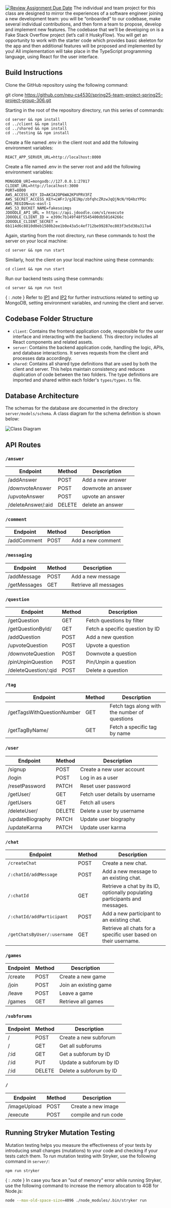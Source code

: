 [![Review Assignment Due Date](https://classroom.github.com/assets/deadline-readme-button-22041afd0340ce965d47ae6ef1cefeee28c7c493a6346c4f15d667ab976d596c.svg)](https://classroom.github.com/a/fE-a_qEp)
The individual and team project for this class are designed to mirror the experiences of a software engineer joining a new development team: you will be “onboarded” to our codebase, make several individual contributions, and then form a team to propose, develop and implement new features. The codebase that we’ll be developing on is a Fake Stack Overflow project (let’s call it HuskyFlow). You will get an opportunity to work with the starter code which provides basic skeleton for the app and then additional features will be proposed and implemented by you! All implementation will take place in the TypeScript programming language, using React for the user interface.

## Build Instructions
Clone the GitHub repository using the following command:

git clone https://github.com/neu-cs4530/spring25-team-project-spring25-project-group-306.git

Starting in the root of the repository directory, run this series of commands:

```
cd server && npm install
cd ../client && npm install
cd ../shared && npm install
cd ../testing && npm install
```

Create a file named .env in the client root and add the following environment variables:

```
REACT_APP_SERVER_URL=http://localhost:8000
```

Create a file named .env in the server root and add the following environment variables:

```
MONGODB_URI=mongodb://127.0.0.1:27017
CLIENT_URL=http://localhost:3000
PORT=8000
AWS_ACCESS_KEY_ID=AKIA2OP6WA2KPVPRV3FZ
AWS_SECRET_ACCESS_KEY=LWFrJ/gJE1Np/zbfqhcZRzwJqQjNcN/YQ4bzYPQc
AWS_REGION=us-east-1
AWS_S3_BUCKET_NAME=fakesoimgs
JDOODLE_API_URL = https://api.jdoodle.com/v1/execute
JDOODLE_CLIENT_ID = e399c7b149f48f5545400db501d4266c
JDOODLE_CLIENT_SECRET = 6b114d6c8810d0eb1580b2ee1b0e43a5c4ef712be99287ec803f3e5d30a317a4
```

Again, starting from the root directory, run these commands to host the server on your local machine:

```
cd server && npm run start
```

Similarly, host the client on your local machine using these commands:

```
cd client && npm run start
```

Run our backend tests using these commands:

```
cd server && npm run test
```

{ : .note } Refer to [IP1](https://neu-se.github.io/CS4530-Spring-2025/assignments/ip1) and [IP2](https://neu-se.github.io/CS4530-Spring-2025/assignments/ip2) for further instructions related to setting up MongoDB, setting environment variables, and running the client and server.

## Codebase Folder Structure

- `client`: Contains the frontend application code, responsible for the user interface and interacting with the backend. This directory includes all React components and related assets.
- `server`: Contains the backend application code, handling the logic, APIs, and database interactions. It serves requests from the client and processes data accordingly.
- `shared`: Contains all shared type definitions that are used by both the client and server. This helps maintain consistency and reduces duplication of code between the two folders. The type definitions are imported and shared within each folder's `types/types.ts` file.

## Database Architecture

The schemas for the database are documented in the directory `server/models/schema`.
A class diagram for the schema definition is shown below:

![Class Diagram](class-diagram.png)

## API Routes

### `/answer`

| Endpoint   | Method | Description      |
| ---------- | ------ | ---------------- |
| /addAnswer | POST   | Add a new answer |
| /downvoteAnswer| POST| downvote an answer|
| /upvoteAnswer| POST| upvote an answer|
| /deleteAnswer/:aid| DELETE| delete an answer|

### `/comment`

| Endpoint    | Method | Description       |
| ----------- | ------ | ----------------- |
| /addComment | POST   | Add a new comment |

### `/messaging`

| Endpoint     | Method | Description           |
| ------------ | ------ | --------------------- |
| /addMessage  | POST   | Add a new message     |
| /getMessages | GET    | Retrieve all messages |

### `/question`

| Endpoint          | Method | Description                     |
| ----------------- | ------ | ------------------------------- |
| /getQuestion      | GET    | Fetch questions by filter       |
| /getQuestionById/ | GET    | Fetch a specific question by ID |
| /addQuestion      | POST   | Add a new question              |
| /upvoteQuestion   | POST   | Upvote a question               |
| /downvoteQuestion | POST   | Downvote a question             |
| /pinUnpinQuestion | POST   | Pin/Unpin a question            |
| /deleteQuestion/:qid | POST | Delete a question              |

### `/tag`

| Endpoint                   | Method | Description                                   |
| -------------------------- | ------ | --------------------------------------------- |
| /getTagsWithQuestionNumber | GET    | Fetch tags along with the number of questions |
| /getTagByName/             | GET    | Fetch a specific tag by name                  |

### `/user`

| Endpoint         | Method | Description                    |
| ---------------- | ------ | ------------------------------ |
| /signup          | POST   | Create a new user account      |
| /login           | POST   | Log in as a user               |
| /resetPassword   | PATCH  | Reset user password            |
| /getUser/        | GET    | Fetch user details by username |
| /getUsers        | GET    | Fetch all users                |
| /deleteUser/     | DELETE | Delete a user by username      |
| /updateBiography | PATCH  | Update user biography          |
| /updateKarma     | PATCH  | Update user karma              |

### `/chat`

| Endpoint                    | Method | Description                                                                 |
| --------------------------- | ------ | --------------------------------------------------------------------------- |
| `/createChat`               | POST   | Create a new chat.                                                          |
| `/:chatId/addMessage`       | POST   | Add a new message to an existing chat.                                      |
| `/:chatId`                  | GET    | Retrieve a chat by its ID, optionally populating participants and messages. |
| `/:chatId/addParticipant`   | POST   | Add a new participant to an existing chat.                                  |
| `/getChatsByUser/:username` | GET    | Retrieve all chats for a specific user based on their username.             |

### `/games`

| Endpoint | Method | Description           |
| -------- | ------ | --------------------- |
| /create  | POST   | Create a new game     |
| /join    | POST   | Join an existing game |
| /leave   | POST   | Leave a game          |
| /games   | GET    | Retrieve all games    |

### `/subforums`

| Endpoint | Method | Description             |
| -------- | ------ | ----------------------- |
| /        | POST   | Create a new subforum   |
| /        | GET    | Get all subforums       |
| /:id     | GET    | Get a subforum by ID    |
| /:id     | PUT    | Update a subforum by ID |
| /:id     | DELETE | Delete a subforum by ID |

### `/`

| Endpoint | Method | Description        |
| -------- | ------ | ------------------ |
| /imageUpload  | POST   | Create a new image |
| /execute | POST   | compile and run code |

## Running Stryker Mutation Testing

Mutation testing helps you measure the effectiveness of your tests by introducing small changes (mutations) to your code and checking if your tests catch them. To run mutation testing with Stryker, use the following command in `server/`:

```sh
npm run stryker
```

{ : .note } In case you face an "out of memory" error while running Stryker, use the following command to increase the memory allocation to 4GB for Node.js:

```sh
node --max-old-space-size=4096 ./node_modules/.bin/stryker run
```
